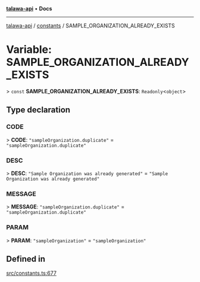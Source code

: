 [**talawa-api**](../../README.md) • **Docs**

***

[talawa-api](../../modules.md) / [constants](../README.md) / SAMPLE\_ORGANIZATION\_ALREADY\_EXISTS

# Variable: SAMPLE\_ORGANIZATION\_ALREADY\_EXISTS

\> `const` **SAMPLE\_ORGANIZATION\_ALREADY\_EXISTS**: `Readonly`\<`object`\>

## Type declaration

### CODE

\> **CODE**: `"sampleOrganization.duplicate"` = `"sampleOrganization.duplicate"`

### DESC

\> **DESC**: `"Sample Organization was already generated"` = `"Sample Organization was already generated"`

### MESSAGE

\> **MESSAGE**: `"sampleOrganization.duplicate"` = `"sampleOrganization.duplicate"`

### PARAM

\> **PARAM**: `"sampleOrganization"` = `"sampleOrganization"`

## Defined in

[src/constants.ts:677](https://github.com/PalisadoesFoundation/talawa-api/blob/f9e8275b1ddff2d3edcec79ee3b37c07998f6cc3/src/constants.ts#L677)

